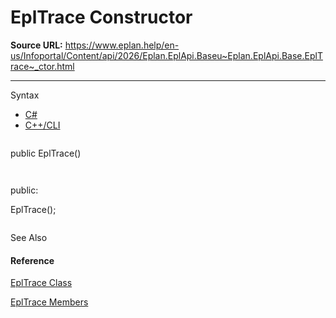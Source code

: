 # EplTrace Constructor

**Source URL:** https://www.eplan.help/en-us/Infoportal/Content/api/2026/Eplan.EplApi.Baseu~Eplan.EplApi.Base.EplTrace~_ctor.html

---

Syntax

- [C#](#i-syntax-CS)
- [C++/CLI](#i-syntax-CPP2005)

```
```
public EplTrace()
```
```

```
```
public:
EplTrace();
```
```



See Also

#### Reference

[EplTrace Class](Eplan.EplApi.Baseu~Eplan.EplApi.Base.EplTrace.html)
  
[EplTrace Members](Eplan.EplApi.Baseu~Eplan.EplApi.Base.EplTrace_members.html)